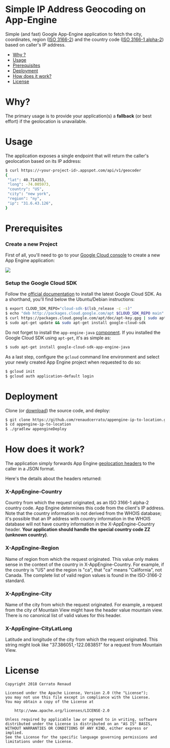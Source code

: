 # Simple IP Address Geocoding on App-Engine 

Simple (and fast) Google App-Engine application to fetch the city, coordinates, region ([ISO 3166-2](https://en.wikipedia.org/wiki/ISO_3166-2)) and the country code ([ISO 3166-1 alpha-2](https://en.wikipedia.org/wiki/ISO_3166-1_alpha-2)) based on caller's IP address.

   * [Why ?](#why)
   * [Usage](#usage)
   * [Prerequisites](#prerequisites)
   * [Deployment](#deployment)
   * [How does it work?](#how-does-it-work)
   * [License](#license)
   
# Why?

The primary usage is to provide your application(s) a **fallback** (or best effort) if the geolocation is unavailable.

# Usage

The application exposes a single endpoint that will return the caller's geolocation based on its IP address:

```bash
$ curl https://<your-project-id>.appspot.com/api/v1/geocoder
{
 "lat": 40.714353,
 "long": -74.005973,
 "country": "US",
 "city": "new york",
 "region": "ny",
 "ip": "31.6.43.126",
}
```

# Prerequisites #

### Create a new Project
First of all, you'll need to go to your [Google Cloud console](https://console.cloud.google.com/projectselector/appengine/create?lang=java&st=true) to create a new App Engine application: 

![](https://i.imgur.com/WMVMHa3.png)


### Setup the Google Cloud SDK

Follow the [official documentation](https://cloud.google.com/sdk/docs/) to install the latest Google Cloud SDK. As a shorthand, you'll find below the Ubuntu/Debian instructions:


```bash
$ export CLOUD_SDK_REPO="cloud-sdk-$(lsb_release -c -s)"
$ echo "deb http://packages.cloud.google.com/apt $CLOUD_SDK_REPO main" | sudo tee -a /etc/apt/sources.list.d/google-cloud-sdk.list
$ curl https://packages.cloud.google.com/apt/doc/apt-key.gpg | sudo apt-key add -
$ sudo apt-get update && sudo apt-get install google-cloud-sdk
```

Do not forget to install the `app-engine-java` [component](https://cloud.google.com/sdk/docs/components#external_package_managers). If you installed the Google Cloud SDK using `apt-get`, it's as simple as:

```bash
$ sudo apt-get install google-cloud-sdk-app-engine-java
```

As a last step, configure the `gcloud` command line environment and select your newly created App Engine project when requested to do so:

```bash
$ gcloud init
$ gcloud auth application-default login
```
# Deployment

Clone (or [download](https://github.com/renaudcerrato/appengine-ip-to-location/archive/master.zip)) the source code, and deploy:

```bash
$ git clone https://github.com/renaudcerrato/appengine-ip-to-location.git
$ cd appengine-ip-to-location
$ ./gradlew appengineDeploy
```

# How does it work?

The application simply forwards App Engine [geolocation headers](https://cloud.google.com/appengine/docs/standard/java/reference/request-response-headers#app_engine-specific_headers) to the caller in a JSON format.

Here's the details about the headers returned:

### X-AppEngine-Country

Country from which the request originated, as an ISO 3166-1 alpha-2 country code. App Engine determines this code from the client's IP address. Note that the country information is not derived from the WHOIS database; it's possible that an IP address with country information in the WHOIS database will not have country information in the X-AppEngine-Country header. **Your application should handle the special country code ZZ (unknown country)**.

### X-AppEngine-Region 
Name of region from which the request originated. This value only makes sense in the context of the country in X-AppEngine-Country. For example, if the country is "US" and the region is "ca", that "ca" means "California", not Canada. The complete list of valid region values is found in the ISO-3166-2 standard.

### X-AppEngine-City 

Name of the city from which the request originated. For example, a request from the city of Mountain View might have the header value mountain view. There is no canonical list of valid values for this header.

### X-AppEngine-CityLatLong 

Latitude and longitude of the city from which the request originated. This string might look like "37.386051,-122.083851" for a request from Mountain View.

# License

```
Copyright 2018 Cerrato Renaud

Licensed under the Apache License, Version 2.0 (the "License");
you may not use this file except in compliance with the License.
You may obtain a copy of the License at

    http://www.apache.org/licenses/LICENSE-2.0

Unless required by applicable law or agreed to in writing, software
distributed under the License is distributed on an "AS IS" BASIS,
WITHOUT WARRANTIES OR CONDITIONS OF ANY KIND, either express or implied.
See the License for the specific language governing permissions and
limitations under the License.
```





